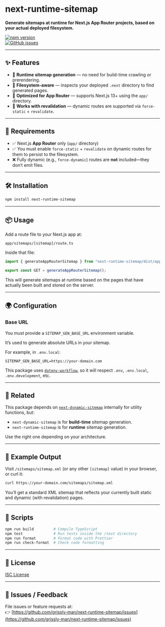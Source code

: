 # next-runtime-sitemap

**Generate sitemaps at runtime for Next.js App Router projects, based on your actual deployed filesystem.**

[![npm version](https://img.shields.io/npm/v/next-runtime-sitemap.svg)](https://www.npmjs.com/package/next-runtime-sitemap)  
[![GitHub issues](https://img.shields.io/github/issues/grissly-man/next-runtime-sitemap.svg)](https://github.com/grissly-man/next-runtime-sitemap/issues)

---

## ✨ Features

- 🧠 **Runtime sitemap generation** — no need for build-time crawling or prerendering.
- 📂 **Filesystem-aware** — inspects your deployed `.next` directory to find generated pages.
- 🚀 **Optimized for App Router** — supports Next.js 13+ using the `app/` directory.
- 🔁 **Works with revalidation** — dynamic routes are supported via `force-static` + `revalidate`.

---

## 🚧 Requirements

- ✅ Next.js **App Router** only (`app/` directory)
- ✅ You must enable `force-static` + `revalidate` on dynamic routes for them to persist to the filesystem.
- ❌ Fully dynamic (e.g., `force-dynamic`) routes are **not** included—they don’t emit files.

---

## 🛠️ Installation

```bash
npm install next-runtime-sitemap
```

---

## 📦 Usage

Add a route file to your Next.js app at:

```
app/sitemaps/[sitemap]/route.ts
```

Inside that file:

```ts
import { generateAppRouterSitemap } from "next-runtime-sitemap/dist/app";

export const GET = generateAppRouterSitemap();
```

This will generate sitemaps at runtime based on the pages that have actually been built and stored on the server.

---

## 🌍 Configuration

### Base URL

You must provide a `SITEMAP_GEN_BASE_URL` environment variable.

It’s used to generate absolute URLs in your sitemap.

For example, in `.env.local`:

```
SITEMAP_GEN_BASE_URL=https://your-domain.com
```

This package uses [`dotenv-workflow`](https://www.npmjs.com/package/dotenv-workflow), so it will respect `.env`, `.env.local`, `.env.development`, etc.

---

## 🔗 Related

This package depends on [`next-dynamic-sitemap`](https://www.npmjs.com/package/next-dynamic-sitemap) internally for utility functions, but:

- `next-dynamic-sitemap` is for **build-time** sitemap generation.
- `next-runtime-sitemap` is for **runtime** sitemap generation.

Use the right one depending on your architecture.

---

## 📄 Example Output

Visit `/sitemaps/sitemap.xml` (or any other `[sitemap]` value) in your browser, or curl it:

```bash
curl https://your-domain.com/sitemaps/sitemap.xml
```

You’ll get a standard XML sitemap that reflects your currently built static and dynamic (with revalidation) pages.

---

## 🧪 Scripts

```bash
npm run build         # Compile TypeScript
npm test              # Run tests inside the /test directory
npm run format        # Format code with Prettier
npm run check-format  # Check code formatting
```

---

## 📘 License

[ISC License](./LICENSE)

---

## 🐛 Issues / Feedback

File issues or feature requests at:  
👉 [https://github.com/grissly-man/next-runtime-sitemap/issues](https://github.com/grissly-man/next-runtime-sitemap/issues)